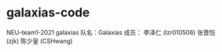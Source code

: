 # galaxias-code
NEU-team1-2021 galaxias
    队名：Galaxias
    成员：
        李泽仁 (lzr010506)
        张晋恺 (zjk)
        陈少皇 (CSHwang) 
